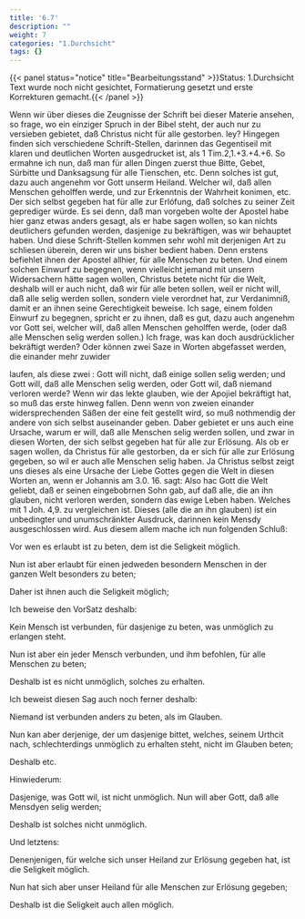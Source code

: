 ```yaml
---
title: '6.7'
description: ""
weight: 7
categories: "1.Durchsicht"
tags: {}
---
```


{{< panel status="notice" title="Bearbeitungsstand" >}}Status: 1.Durchsicht
Text wurde noch nicht gesichtet, Formatierung gesetzt und erste Korrekturen gemacht.{{< /panel >}}

<!--  Seite 178 -->

Wenn wir über dieses die Zeugnisse der
Schrift bei dieser Materie ansehen, so frage, wo ein
einziger Spruch in der Bibel  steht, der auch nur zu versieben
gebietet, daß Christus nicht für alle gestorben.
ley? Hingegen finden sich verschiedene Schrift-Stellen,
darinnen das Gegentiseil mit klaren und deutlichen
Worten ausgedrucket ist, als 1 Tim.2,1.+3.+4.+6.
So ermahne ich nun, daß man für allen Dingen
zuerst thue Bitte, Gebet, Súrbitte und Danksagsung
für alle Tienschen, etc. Denn solches ist gut,
dazu auch angenehm vor Gott unserm Heiland.
Welcher wil, daß allen Menschen geholffen werde,
und zur Erkenntnis der Wahrheit konimen, etc.
Der sich selbst gegeben hat für alle zur Erlófung,
daß solches zu seiner Zeit geprediger würde. Es
sei denn, daß man vorgeben wolte der Apostel habe hier
ganz etwas anders gesagt, als er habe sagen wollen, so
kan nichts deutlichers gefunden werden, dasjenige zu bekräftigen,
was wir behauptet haben. Und diese
Schrift-Stellen kommen sehr wohl mit derjenigen Art
zu schliesen überein, deren wir uns bisher bedient haben.
Denn erstens befiehlet ihnen der Apostel allhier,
für alle Menschen zu beten. Und einem solchen Einwurf
zu begegnen, wenn vielleicht jemand mit unsern
Widersachern hätte sagen wollen, Christus betete
nicht für die Welt, deshalb will er auch nicht, daß wir
für alle beten sollen, weil er nicht will, daß alle selig
werden sollen, sondern viele verordnet hat, zur
Verdanimniß, damit er an ihnen seine Gerechtigkeit
beweise. Ich sage, einem folden Einwurf zu begegnen,
spricht er zu ihnen, daß es gut, dazu auch angenehm
vor Gott sei, welcher will, daß allen Menschen
geholffen werde, (oder daß alle Menschen selig
werden sollen.) Ich frage, was kan doch ausdrücklicher
bekräftigt werden? Oder können zwei Saze in
Worten abgefasset werden, die einander mehr zuwider
<!--  Seite 179 -->
laufen, als diese zwei : Gott will nicht, daß einige
sollen selig werden; und Gott will, daß alle Menschen
selig werden, oder Gott wil, daß niemand
verloren werde? Wenn wir das lekte glauben, wie
der Apojiel bekräftigt hat, so muß das erste hinweg
fallen. Denn wenn von zweien einander widersprechenden
Säßen der eine feit gestellt wird, so muß nothmendig
der andere von sich selbst auseinander geben.
Daber gebietet er uns auch eine Ursache, warum er will,
daß alle Menschen selig werden sollen, und zwar in diesen
Worten, der sich selbst gegeben hat für alle zur
Erlösung. Als ob er sagen wollen, da Christus für
alle gestorben, da er sich für alle zur Erlösung gegeben, so
wil er auch alle Menschen selig haben. Ja Christus
selbst zeigt uns dieses als eine Ursache der Liebe Gottes
gegen die Welt in diesen Worten an, wenn er Johannis
am 3.0. 16. sagt: Also hac Gott die Welt
geliebt, daß er seinen eingebobrnen Sohn gab,
auf daß alle, die an ihn glauben, nicht verloren
werden, sondern das ewige Leben haben. Welches
mit 1 Joh. 4,9. zu vergleichen ist. Dieses (alle die an
ihn glauben) ist ein unbedingter und unumschränkter
Ausdruck, darinnen kein Mensdy ausgeschlossen wird.
Aus diesem allem mache ich nun folgenden Schluß:

Vor wen es erlaubt ist zu beten, dem ist die Seligkeit möglich.

Nun ist aber erlaubt für einen jedweden besondern
Menschen in der ganzen Welt besonders zu beten;

Daher ist ihnen auch die Seligkeit möglich;

Ich beweise den VorSatz deshalb:

Kein Mensch ist verbunden, für dasjenige zu beten,
was unmöglich zu erlangen  steht.

Nun ist aber ein jeder Mensch verbunden, und ihm
befohlen, für alle Menschen zu beten;

Deshalb
 ist es nicht unmöglich, solches zu erhalten.
<!-- content-0137.xml Seite 180 -->

Ich beweist diesen Sag auch noch ferner deshalb:

Niemand ist verbunden anders zu beten, als im
Glauben.

Nun kan aber derjenige, der um dasjenige bittet,
welches, seinem Urthcit nach, schlechterdings unmöglich
zu erhalten  steht, nicht im Glauben beten;

Deshalb
 etc.

Hinwiederum:

Dasjenige, was Gott wil, ist nicht unmöglich.
Nun will aber Gott, daß alle Mensdyen selig werden;

Deshalb
 ist solches nicht unmöglich.

Und letztens:

Denenjenigen, für welche sich unser Heiland zur Erlösung
gegeben hat, ist die Seligkeit möglich.

Nun hat sich aber unser Heiland für alle Menschen
zur Erlösung gegeben;

Deshalb
 ist die Seligkeit auch allen möglich.

